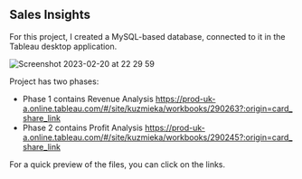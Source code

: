 ## Sales Insights

For this project, I created a MySQL-based database, connected to it in the Tableau desktop application. 

![Screenshot 2023-02-20 at 22 29 59](https://user-images.githubusercontent.com/85711789/220201928-327f5712-5f50-46fc-8ac2-7c45fc79229d.png)

Project has two phases:
* Phase 1 contains Revenue Analysis https://prod-uk-a.online.tableau.com/#/site/kuzmieka/workbooks/290263?:origin=card_share_link
* Phase 2 contains Profit Analysis https://prod-uk-a.online.tableau.com/#/site/kuzmieka/workbooks/290245?:origin=card_share_link

For a quick preview of the files, you can click on the links.
